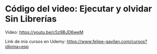 # Código del video: Ejecutar y olvidar Sin Librerías

Video: https://youtu.be/c5z9BJD6weM

Link de mis cursos en Udemy: https://www.felipe-gavilan.com/cursos?idioma=esp
